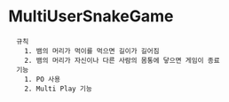 # MultiUserSnakeGame

```
  규칙
    1. 뱀의 머리가 먹이를 먹으면 길이가 길어짐
    2. 뱀의 머리가 자신이나 다른 사람의 몸통에 닿으면 게임이 종료
  기능
    1. PO 사용
    2. Multi Play 기능
```
